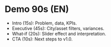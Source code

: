 # Demo 90s (EN)
- Intro (15s): Problem, data, KPIs.
- Executive (45s): City/asset filters, variances.
- What‑if (20s): Slider effect and interpretation.
- CTA (10s): Next steps to v1.0.